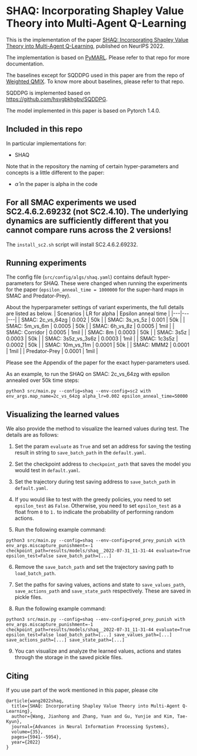 # SHAQ: Incorporating Shapley Value Theory into Multi-Agent Q-Learning

This is the implementation of the paper [SHAQ: Incorporating Shapley Value Theory into Multi-Agent Q-Learning](https://arxiv.org/abs/2105.15013), published on NeurIPS 2022.

The implementation is based on [PyMARL](https://github.com/oxwhirl/pymarl/). Please refer to that repo for more documentation.

The baselines except for SQDDPG used in this paper are from the repo of [Weighted QMIX](https://github.com/oxwhirl/wqmix). To know more about baselines, please refer to that repo.

SQDDPG is implemented based on https://github.com/hsvgbkhgbv/SQDDPG.

The model implemented in this paper is based on Pytorch 1.4.0.

## Included in this repo

In particular implementations for:
- SHAQ

Note that in the repository the naming of certain hyper-parameters and concepts is a little different to the paper:
- $\hat{\alpha}$ in the paper is alpha in the code

## For all SMAC experiments we used SC2.4.6.2.69232 (not SC2.4.10). The underlying dynamics are sufficiently different that you **cannot** compare runs across the 2 versions!
The `install_sc2.sh` script will install SC2.4.6.2.69232.

## Running experiments
The config file (`src/config/algs/shaq.yaml`) contains default hyper-parameters for SHAQ.
These were changed when running the experiments for the paper (`epsilon_anneal_time = 1000000` for the super-hard maps in SMAC and Predator-Prey).

About the hyperparameter settings of variant experiments, the full details are listed as below.
|  Scenarios | LR for alpha | Epsilon anneal time |
|---|---|---|
| SMAC: 2c_vs_64zg | 0.002 | 50k |
| SMAC: 3s_vs_5z | 0.001 | 50k |
| SMAC: 5m_vs_6m | 0.0005 | 50k |
| SMAC: 6h_vs_8z | 0.0005 | 1mil |
| SMAC: Corridor | 0.0005 | 1mil |
| SMAC: 8m   | 0.0003 | 50k |
| SMAC: 3s5z | 0.0003 | 50k |
| SMAC: 3s5z_vs_3s6z | 0.0003 | 1mil |
| SMAC: 1c3s5z | 0.0002 | 50k |
| SMAC: 10m_vs_11m | 0.0001 | 50k |
| SMAC: MMM2 | 0.0001 | 1mil |
| Predator-Prey | 0.0001 | 1mil |

Please see the Appendix of the paper for the exact hyper-parameters used.

As an example, to run the SHAQ on SMAC: 2c_vs_64zg with epsilon annealed over 50k time steps:
```shell
python3 src/main.py --config=shaq --env-config=sc2 with env_args.map_name=2c_vs_64zg alpha_lr=0.002 epsilon_anneal_time=50000
```

## Visualizing the learned values
We also provide the method to visualize the learned values during test. The details are as follows:
1. Set the param `evaluate` as `True` and set an address for saving the testing result in string to `save_batch_path` in the `default.yaml`. 

2. Set the checkpoint address to `checkpoint_path` that saves the model you would test in `default.yaml`.

3. Set the trajectory during test saving address to `save_batch_path` in `default.yaml`.

4. If you would like to test with the greedy policies, you need to set `epsilon_test` as `False`. Otherwise, you need to set `epsilon_test` as a float from `0` to `1.` to indicate the probability of performing random actions.

5. Run the following example command:
```shell
python3 src/main.py --config=shaq --env-config=pred_prey_punish with env_args.miscapture_punishment=-1 checkpoint_path=results/models/shaq__2022-07-31_11-31-44 evaluate=True epsilon_test=False save_batch_path=[...]
```

6. Remove the `save_batch_path` and set the trajectory saving path to `load_batch_path`.

7. Set the paths for saving values, actions and state to `save_values_path`, `save_actions_path` and `save_state_path` respectively. These are saved in pickle files.

8. Run the following example command:
```shell
python3 src/main.py --config=shaq --env-config=pred_prey_punish with env_args.miscapture_punishment=-1 checkpoint_path=results/models/shaq__2022-07-31_11-31-44 evaluate=True epsilon_test=False load_batch_path=[...] save_values_path=[...] save_actions_path=[...] save_state_path=[...]
```

9. You can visualize and analyze the learned values, actions and states through the storage in the saved pickle files.

## Citing
If you use part of the work mentioned in this paper, please cite
```
@article{wang2022shaq,
  title={SHAQ: Incorporating Shapley Value Theory into Multi-Agent Q-Learning},
  author={Wang, Jianhong and Zhang, Yuan and Gu, Yunjie and Kim, Tae-Kyun},
  journal={Advances in Neural Information Processing Systems},
  volume={35},
  pages={5941--5954},
  year={2022}
}
```
